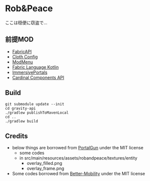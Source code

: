 # Rob&Peace

ここは穏便に窃盗で...

## 前提MOD

- [FabricAPI](https://modrinth.com/mod/fabric-api)
- [Cloth Config](https://modrinth.com/mod/cloth-config)
- [ModMenu](https://modrinth.com/mod/modmenu)
- [Fabric Language Kotlin](https://modrinth.com/mod/fabric-language-kotlin)
- [ImmersivePortals](https://modrinth.com/mod/immersiveportals)
- [Cardinal Components API](https://modrinth.com/mod/cardinal-components-api)

## Build
```shell
git submodule update --init
cd gravity-api
./gradlew publishToMavenLocal
cd ..
./gradlew build
```

## Credits
- below things are borrowed from [PortalGun](https://github.com/iPortalTeam/PortalGun) under the MIT license
  - some codes
  - in src/main/resources/assets/robandpeace/textures/entity
    - overlay_filled.png
    - overlay_frame.png
- Some codes borrowed from [Better-Mobility](https://github.com/peanutsponge/Better-Mobility) under the MIT license